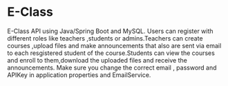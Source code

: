# E-Class
E-Class API using Java/Spring Boot and MySQL.
Users can register with different roles like teachers ,students or admins.Teachers can create courses ,upload files and make announcements that also are sent via email to each resgistered student of the course.Students can view the courses and enroll to them,download the uploaded files and receive the announcements.
Make sure you change the correct email , password and APIKey in application properties and EmailService.
